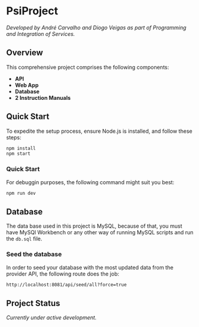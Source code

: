 # PsiProject

*Developed by André Carvalho and Diogo Veigas as part of Programming and Integration of Services.*

## Overview
This comprehensive project comprises the following components:

- **API**
- **Web App**
- **Database**
- **2 Instruction Manuals**

## Quick Start
To expedite the setup process, ensure Node.js is installed, and follow these steps:

```bash
npm install
npm start
```

### Quick Start
For debuggin purposes, the following command might suit you best:
```bash
npm run dev
```

## Database
The data base used in this project is MySQL, because of that, you must have MySQl Workbench or any other way of running MySQL scripts and run the ```db.sql``` file.

### Seed the database
In order to seed your database with the most updated data from the provider API, the following route does the job:
```bash
http://localhost:8081/api/seed/all?force=true
```

## Project Status
*Currently under active development.*